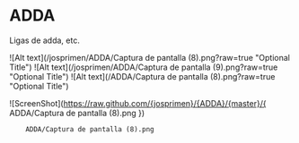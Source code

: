 # ADDA
Ligas de adda, etc.

![Alt text](/josprimen/ADDA/Captura de pantalla (8).png?raw=true "Optional Title")
![Alt text](/josprimen/ADDA/Captura de pantalla (9).png?raw=true "Optional Title")
![Alt text](/ADDA/Captura de pantalla (8).png?raw=true "Optional Title")

![ScreenShot](https://raw.github.com/{josprimen}/{ADDA}/{master}/{
        ADDA/Captura de pantalla (8).png
      })


        ADDA/Captura de pantalla (8).png
      
